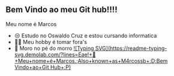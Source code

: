 ## Bem Vindo ao meu Git hub!!!!
Meu nome é Marcos
<br>
- 😒 Estudo no Oswaldo Cruz e estou cursando informatica
- 🤷‍♂️ Meu hobby é tomar fora's
- 🌆 Moro no pé do morro
[![Typing SVG](https://readme-typing-svg.demolab.com/?lines=Eae!+🤑+Meu+nome+é+Marcos.;Also+known+as+M4rcossb+:D;Bem Vindo+ao+Git Hub+:P)](https://git.io/typing-svg)
